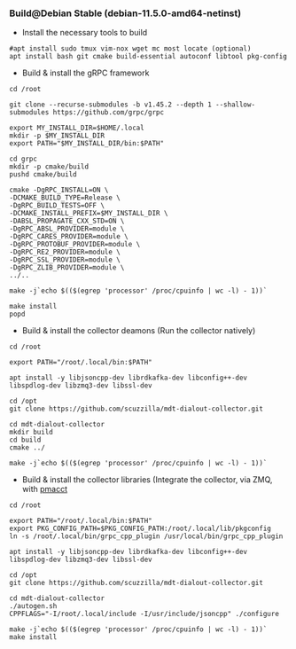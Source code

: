 ###  Build@Debian Stable (debian-11.5.0-amd64-netinst)

- Install the necessary tools to build
```SHELL
#apt install sudo tmux vim-nox wget mc most locate (optional)
apt install bash git cmake build-essential autoconf libtool pkg-config
```

- Build & install the gRPC framework
```SHELL
cd /root

git clone --recurse-submodules -b v1.45.2 --depth 1 --shallow-submodules https://github.com/grpc/grpc

export MY_INSTALL_DIR=$HOME/.local
mkdir -p $MY_INSTALL_DIR
export PATH="$MY_INSTALL_DIR/bin:$PATH"

cd grpc
mkdir -p cmake/build
pushd cmake/build

cmake -DgRPC_INSTALL=ON \
-DCMAKE_BUILD_TYPE=Release \
-DgRPC_BUILD_TESTS=OFF \
-DCMAKE_INSTALL_PREFIX=$MY_INSTALL_DIR \
-DABSL_PROPAGATE_CXX_STD=ON \
-DgRPC_ABSL_PROVIDER=module \
-DgRPC_CARES_PROVIDER=module \
-DgRPC_PROTOBUF_PROVIDER=module \
-DgRPC_RE2_PROVIDER=module \
-DgRPC_SSL_PROVIDER=module \
-DgRPC_ZLIB_PROVIDER=module \
../..

make -j`echo $(($(egrep 'processor' /proc/cpuinfo | wc -l) - 1))`

make install
popd
```

- Build & install the collector deamons (Run the collector natively)
```SHELL
cd /root

export PATH="/root/.local/bin:$PATH"

apt install -y libjsoncpp-dev librdkafka-dev libconfig++-dev libspdlog-dev libzmq3-dev libssl-dev

cd /opt
git clone https://github.com/scuzzilla/mdt-dialout-collector.git

cd mdt-dialout-collector
mkdir build
cd build
cmake ../

make -j`echo $(($(egrep 'processor' /proc/cpuinfo | wc -l) - 1))`
```

- Build & install the collector libraries (Integrate the collector, via ZMQ, with [pmacct](https://github.com/pmacct/pmacct])
```SHELL
cd /root

export PATH="/root/.local/bin:$PATH"
export PKG_CONFIG_PATH=$PKG_CONFIG_PATH:/root/.local/lib/pkgconfig
ln -s /root/.local/bin/grpc_cpp_plugin /usr/local/bin/grpc_cpp_plugin

apt install -y libjsoncpp-dev librdkafka-dev libconfig++-dev libspdlog-dev libzmq3-dev libssl-dev

cd /opt
git clone https://github.com/scuzzilla/mdt-dialout-collector.git

cd mdt-dialout-collector
./autogen.sh
CPPFLAGS="-I/root/.local/include -I/usr/include/jsoncpp" ./configure

make -j`echo $(($(egrep 'processor' /proc/cpuinfo | wc -l) - 1))`
make install
```

